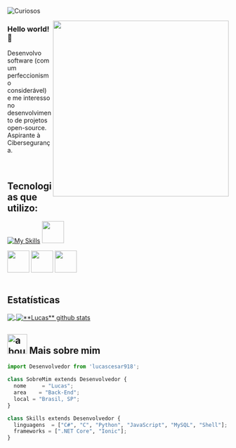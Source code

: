 ![Curiosos](https://visitor-badge.laobi.icu/badge?page_id=lucascesar918.CharalambosIoannou&left_text=Curiosos)

<img align="right" width="400" src="https://steamuserimages-a.akamaihd.net/ugc/941712430418642443/CC99A6D0B773AC668245EAE04E1A0D553F24D1D5/" />

### Hello world! 👋

Desenvolvo software (com um perfeccionismo considerável) e me interesso no desenvolvimento de projetos open-source. Aspirante à Cibersegurança.

<br>

## **Tecnologias que utilizo:**  

[![My Skills](https://skills.thijs.gg/icons?i=cs,c,py,js,rust,mysql,vim,git)](https://skills.thijs.gg)
<img width=50 src="https://camo.githubusercontent.com/bbb327d6ba7708520eaafd13396fed64d73bf5df5c4cdd0ba03cf0843f7a9340/68747470733a2f2f7777772e766563746f726c6f676f2e7a6f6e652f6c6f676f732f676e755f626173682f676e755f626173682d69636f6e2e737667">

<div>
<img width=50 src="https://upload.wikimedia.org/wikipedia/commons/thumb/3/35/Tux.svg/150px-Tux.svg.png">
<img height=50 src="https://external-content.duckduckgo.com/iu/?u=http%3A%2F%2Fwiki.installgentoo.com%2Fimages%2Ff%2Ff9%2FArch-linux-logo.png&f=1&nofb=1&ipt=91c90108933db9a3ce9127cf7522f70da31b3c7f9c3575819883f77bed1f26ff&ipo=images">
<img height=50 src="https://cdn.iconscout.com/icon/free/png-256/freebsd-202379.png">
</div>

<br>

## **Estatísticas**

<a href="https://github.com/Gurupreet">
  <img align="center" src="https://github-readme-stats.vercel.app/api/top-langs/?username=lucascesar918&theme=github_dark&hide=css,html,asp.net" />
</a>

<a href="https://github.com/Gurupreet">
 <img align="center" src="https://github-readme-stats.vercel.app/api?username=lucascesar918&show_icons=true&theme=github_dark&line_height=27" alt="**Lucas** github stats"/>
</a>

<br>

## <img width="45" alt="about" src="https://raw.github.com/elizarov/elizarov/master/about.png"> Mais sobre mim

```python
import Desenvolvedor from 'lucascesar918';

class SobreMim extends Desenvolvedor {
  nome     = "Lucas";
  area    = "Back-End";
  local = "Brasil, SP";
}

class Skills extends Desenvolvedor {
  linguagens  = ["C#", "C", "Python", "JavaScript", "MySQL", "Shell"];
  frameworks = [".NET Core", "Ionic"];
}
```

